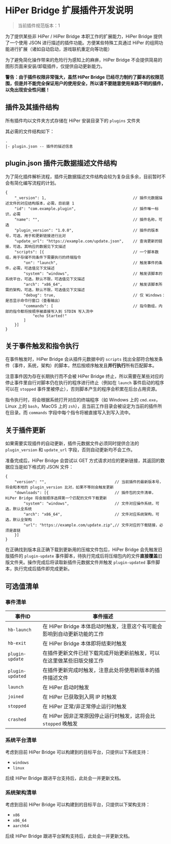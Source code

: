 # HiPer Bridge 扩展插件开发说明

> 当前插件规范版本：1

为了提供某些非 HiPer / HiPer Bridge 本职工作的扩展能力，HiPer Bridge 提供了一个使用 JSON 进行描述的插件功能。方便某些特殊工具通过 HiPer 的组网功能进行扩展（诸如自动启动，游戏联机重定向等功能）

为了避免简化操作带来的危险行为感知上的麻痹，HiPer Bridge 不会提供简易的图形页面来安装/卸载插件，仅提供自动更新能力。

**警告：由于插件权限非常强大，虽然 HiPer Bridge 已经尽力制约了脚本的权限范围，但是并不能完全保证用户的使用安全，所以请不要随意使用来路不明的插件，以免出现安全性问题！**

## 插件及其插件结构

所有插件均以文件夹方式存储在 HiPer 安装目录下的 `plugins` 文件夹

其必需的文件结构如下：

```
.
|- plugin.json -- 插件的描述信息
```

## plugin.json 插件元数据描述文件结构

为了简化插件解析流程，插件元数据描述文件结构会较为复杂且多余，目前暂时不会有简化编写流程的计划。

```jsonc
{
    "_version": 1,                                      // 插件元数据描述文件的对应结构版本，必需，目前是 1
    "id": "com.example.plugin",                         // 插件唯一标识，必需
    "name": "",                                         // 插件名称，可选
    "plugin_version": "1.0.0",                          // 插件的版本号，可选，用于和更新链接进行比对
    "update_url": "https://example.com/update.json",    // 查询更新的链接，可选，其响应的数据见下文描述
    "scripts": [{                                       // 一个脚本数组，用于存储不同条件下需要执行的终端指令
        "on": "launch",                                 // 触发事件的条件，必需，可选值见下文描述
        "system": "windows",                            // 触发该脚本的系统平台，可选，默认不限，可选值见下文描述
        "arch": "x86_64",                               // 触发该脚本所需的架构，可选，默认不限，可选值见下文描述
        "debug": true,                                  // 仅 Windows：是否显示命令行窗口（查看输出）
        "commands": [                                   // 指令数组，内部的指令都将按顺序被直接写入到 STDIN 写入流中
            "echo Started!"
        ]
    }]
}
```

## 关于事件触发和指令执行

在事件触发时，HiPer Bridge 会从插件元数据中的 `scripts` 找出全部符合触发条件（事件，系统，架构）的脚本，然后按顺序触发且**并行执行**所有匹配脚本。

注意事件因为存在长期执行而不会被 HiPer Bridge 终止，所以需要在某些对应的停止事件里自行对脚本仍在执行的程序进行终止（例如在 `launch` 事件启动的程序可以在 `stopped` 事件里被停止），否则脚本产生的程序会积累在后台占用资源。

指令执行时，将会根据系统打开对应的终端程序（如 Windows 上的 `cmd.exe`，Linux 上的 `bash`，MacOS 上的 `zsh`），且当前工作目录会被设定为当前的插件所在目录。而 `commands` 字段中每个指令将被直接写入到写入流中。

## 关于插件更新

如果需要实现插件的自动更新，插件元数据文件必须同时提供合法的 `plugin_version` 和 `update_url` 字段，否则自动更新均不会工作。

准备完成后，HiPer Bridge 会尝试以 GET 方式请求对应的更新链接，其返回的数据应当是如下格式的 JSON 文件：

```jsonc
{
    "version": "",                              // 当前插件的最新版本号，将会和本地的 plugin_version 比对，如果不等则会触发更新
    "downloads": [{                             // 插件包的文件清单，HiPer Bridge 将会按顺序选择第一个匹配的文件下载更新
        "system": "windows",                    // 文件对应操作系统，可选，默认全系统
        "arch": "x86_64",                       // 文件对应系统架构，可选，默认全架构
        "url": "https://example.com/update.zip",// 文件对应的下载链接，必须是直链
    }]
}
```

在正确找到版本且正确下载到更新用的压缩文件包后，HiPer Bridge 会先触发旧版插件的 `plugin-update` 事件脚本，待执行完成后将压缩包内的文件**直接覆盖**旧版文件夹。操作完成后将读取新插件元数据文件并触发 `plugin-updated` 事件脚本，执行完成后插件即完成更新。

## 可选值清单

### 事件清单

|事件ID|事件描述|
|------|--------|
|`hb-launch`|在 HiPer Bridge 本体启动时触发，注意这个有可能会影响到自动更新功能的工作|
|`hb-exit`|在 HiPer Bridge 本体即将结束时触发|
|`plugin-update`|在插件更新文件已经下载完成开始更新前触发，可以在这里做某些旧版交接工作|
|`plugin-updated`|在插件更新完成时触发，注意此处将使用新版本的插件描述文件|
|`launch`|在 HiPer 启动时触发|
|`joined`|在 HiPer 已获取到入网 IP 时触发|
|`stopped`|在 HiPer 正常/非正常停止运行时触发|
|`crashed`|在 HiPer 因非正常原因停止运行时触发，这将会比 `stopped` 晚触发|

### 系统平台清单

考虑到目前 HiPer Bridge 可以构建到的目标平台，只提供以下系统支持：

- `windows`
- `linux`

后续 HiPer Bridge 跟进平台支持后，此处会一并更新文档。

### 系统架构清单

考虑到目前 HiPer Bridge 可以构建到的目标平台，只提供以下架构支持：

- `x86`
- `x86_64`
- `aarch64`

后续 HiPer Bridge 跟进平台架构支持后，此处会一并更新文档。
